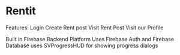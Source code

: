# Rentit


Features:
Login
Create Rent post
Visit Rent Post
Visit our Profile

Built in Firebase Backend Platform
Uses Firebase Auth and Firebase Database
uses SVProgressHUD for showing progress dialogs
